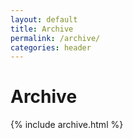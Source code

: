 ```yaml
---
layout: default
title: Archive
permalink: /archive/
categories: header
---
```


# Archive

{% include archive.html %}


